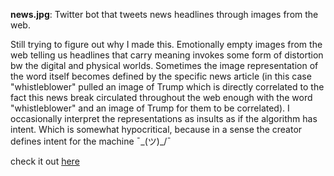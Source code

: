 **news.jpg**: Twitter bot that tweets news headlines through images from the web.

Still trying to figure out why I made this. Emotionally empty images from the web telling us headlines that carry meaning invokes some form of distortion bw the digital and physical worlds. Sometimes the image representation of the word itself becomes defined by the specific news article (in this case "whistleblower" pulled an image of Trump which is directly correlated to the fact this news break circulated throughout the web enough with the word "whistleblower" and an image of Trump for them to be correlated). I occasionally interpret the representations as insults as if the algorithm has intent. Which is somewhat hypocritical, because in a sense the creator defines intent for the machine ¯\_(ツ)_/¯

check it out [here](https://www.twitter.com/news_jpg)
